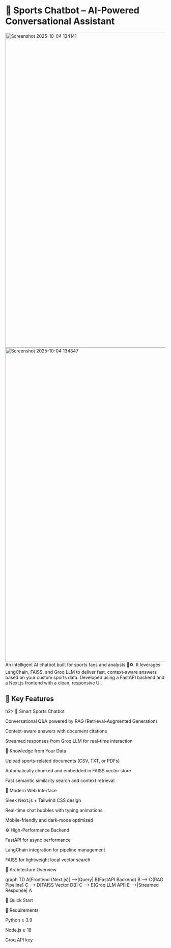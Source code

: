 <h1>🏅 Sports Chatbot – AI-Powered Conversational Assistant</h1>
<img width="1902" height="986" alt="Screenshot 2025-10-04 134141" src="https://github.com/user-attachments/assets/7a681d8a-e22e-4bd9-a9ab-ac1ba1c60514" />
<img width="1901" height="984" alt="Screenshot 2025-10-04 134347" src="https://github.com/user-attachments/assets/610ba0a6-4795-41d3-b79b-d7e51a05b5a8" />
An intelligent AI chatbot built for sports fans and analysts 🧠⚽.
It leverages LangChain, FAISS, and Groq LLM to deliver fast, context-aware answers based on your custom sports data.
Developed using a FastAPI backend and a Next.js frontend with a clean, responsive UI.

<h2>🌟 Key Features</h2>h2>
🤖 Smart Sports Chatbot

Conversational Q&A powered by RAG (Retrieval-Augmented Generation)

Context-aware answers with document citations

Streamed responses from Groq LLM for real-time interaction

📄 Knowledge from Your Data

Upload sports-related documents (CSV, TXT, or PDFs)

Automatically chunked and embedded in FAISS vector store

Fast semantic similarity search and context retrieval

🎨 Modern Web Interface

Sleek Next.js + Tailwind CSS design

Real-time chat bubbles with typing animations

Mobile-friendly and dark-mode optimized

⚙️ High-Performance Backend

FastAPI for async performance

LangChain integration for pipeline management

FAISS for lightweight local vector search

🧠 Architecture Overview

graph TD
A[Frontend (Next.js)] -->|Query| B(FastAPI Backend)
B --> C{RAG Pipeline}
C --> D[FAISS Vector DB]
C --> E[Groq LLM API]
E -->|Streamed Response| A

🚀 Quick Start

🔧 Requirements

Python ≥ 3.9

Node.js ≥ 18

Groq API key



